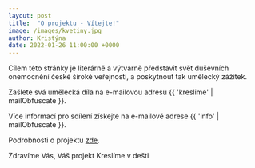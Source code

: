 ```yaml
---
layout: post
title:  "O projektu - Vítejte!"
image: /images/kvetiny.jpg
author: Kristýna
date: 2022-01-26 11:00:00 +0000
---
```


Cílem této stránky je literárně a výtvarně představit svět duševních onemocnění české široké veřejnosti, a poskytnout tak umělecký zážitek.

Zašlete svá umělecká díla na e-mailovou adresu {{ 'kreslime' | mailObfuscate }}.

Více informací pro sdílení získejte na e-mailové adrese {{ 'info' | mailObfuscate }}.

Podrobnosti o projektu [zde]({{site.baseurl}}/o_projektu/).

Zdravíme Vás, Váš projekt Kreslíme v dešti
